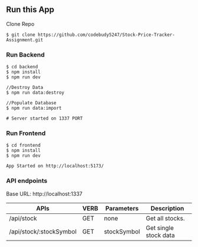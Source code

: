## Run this App

Clone Repo
```
$ git clone https://github.com/codebudy5247/Stock-Price-Tracker-Assignment.git
```

### Run Backend
```
$ cd backend
$ npm install
$ npm run dev

//Destroy Data
$ npm run data:destroy

//Populate Database
$ npm run data:import

# Server started on 1337 PORT
```

### Run Frontend
```
$ cd frontend
$ npm install
$ npm run dev

App Started on http://localhost:5173/
```

### API endpoints

Base URL: http://localhost:1337

| APIs | VERB | Parameters | Description |
| --- | --- | --- | --- |
| /api/stock | GET | none | Get all stocks. |
| /api/stock/:stockSymbol | GET | stockSymbol | Get single stock data |